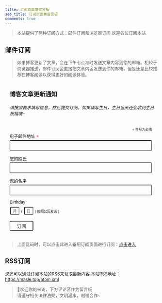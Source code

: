 ```yaml
---
title: 订阅页面兼留言板
seo_title: 订阅页面兼留言板
comments: true
---
```


> 本站提供了两种订阅方式：邮件订阅和浏览器订阅
欢迎各位订阅本站

<!-- ## 浏览器订阅

> 通过你现在使用的浏览器给你推送更新通知，下面是订阅按钮，在你同意订阅或者拒绝订阅的时候会自动消失。
当下方订阅按钮消失时，你可以通过右下角小铃铛来进行订阅或者取消订阅。

<div class="danger">

> 微信和QQ中打开无法显示订阅按钮，如果需要使用浏览器订阅，请在右上角用浏览器打开该网站。

</div>

<div id="webpushr-subscription-button" data-button-text="点击订阅" data-subscriber-count-text="用户已订阅" data-show-subscriber-count="false"></div>
 -->

## 邮件订阅

> 如果博客更新了文章，会在下午七点准时发送文章内容到您的邮箱。相较于浏览器推送，邮件订阅会直接把文章内容发送到你的邮箱，但是还是比较推荐在博客阅读以获得更好的阅读体验。

<!-- Begin Mailchimp Signup Form -->
<!-- <link href="https://cdn.jsdelivr.net/gh/masle1/p@main/css/mailchimp.css" rel="stylesheet" type="text/css"> -->
<style type="text/css">
	#mc_embed_signup{clear:left; font:14px Helvetica,Arial,sans-serif; }
	/* Add your own Mailchimp form style overrides in your site stylesheet or in this style block.
	   We recommend moving this block and the preceding CSS link to the HEAD of your HTML file. */
    /* MailChimp Form Embed Code - Classic - 12/17/2015 v10.7 */
    #mc_embed_signup form {display:block; position:relative; text-align:left; padding:10px 0 10px 3%}
    #mc_embed_signup h2 {font-weight:bold; padding:0; margin:15px 0; font-size:1.4em;}
    #mc_embed_signup input {border: 1px solidrgb(70, 121, 141); -webkit-border-radius: 3px; -moz-border-radius: 3px; border-radius: 3px;}
    #mc_embed_signup input[type=checkbox]{-webkit-appearance:checkbox;}
    #mc_embed_signup input[type=radio]{-webkit-appearance:radio;}
    #mc_embed_signup input:focus {border-color:#333;}
    #mc_embed_signup .button {clear:both; background-color: #aaa0; border-radius:4px; transition: all 0.23s ease-in-out 0s; color: var(--hty-text-color); cursor: pointer; display: inline-block; font-size:15px; font-weight: normal; height: 32px; line-height: 32px; margin: 0 5px 10px 0; padding: 0 22px; text-align: center; text-decoration: none; vertical-align: top; white-space: nowrap; width: auto;}
    #mc_embed_signup .button:hover {background-color:#8886;}
    #mc_embed_signup .small-meta {font-size: 11px;}
    #mc_embed_signup .nowrap {white-space:nowrap;}

    #mc_embed_signup .mc-field-group {clear:left; position:relative; width:96%; padding-bottom:3%; min-height:50px;}
    #mc_embed_signup .size1of2 {clear:none; float:left; display:inline-block; width:46%; margin-right:4%;}
    * html #mc_embed_signup .size1of2 {margin-right:2%; /* Fix for IE6 double margins. */}
    #mc_embed_signup .mc-field-group label {display:block; margin-bottom:3px;}
    #mc_embed_signup .mc-field-group input {display:block; width:100%; padding:8px 0; text-indent:2%;background:none;color:var(--hty-text-color);}
    #mc_embed_signup .mc-field-group select {display:inline-block; width:99%; padding:5px 0; margin-bottom:2px;}

    #mc_embed_signup .datefield, #mc_embed_signup .phonefield-us{padding:5px 0;}
    #mc_embed_signup .datefield input, #mc_embed_signup .phonefield-us input{display:inline; width:60px; margin:0 2px; letter-spacing:1px; text-align:center; padding:5px 0 2px 0;}
    #mc_embed_signup .phonefield-us .phonearea input, #mc_embed_signup .phonefield-us .phonedetail1 input{width:40px;}
    #mc_embed_signup .datefield .monthfield input, #mc_embed_signup .datefield .dayfield input{width:30px;}
    #mc_embed_signup .datefield label, #mc_embed_signup .phonefield-us label{display:none;}

    #mc_embed_signup .indicates-required {text-align:right; font-size:11px; margin-right:4%;}
    #mc_embed_signup .asterisk {color:#e85c41; font-size:150%; font-weight:normal; position:relative; top:5px;}     
    #mc_embed_signup .clear {clear:both;}

    #mc_embed_signup .mc-field-group.input-group ul {margin:0; padding:5px 0; list-style:none;}
    #mc_embed_signup .mc-field-group.input-group ul li {display:block; padding:3px 0; margin:0;}
    #mc_embed_signup .mc-field-group.input-group label {display:inline;}
    #mc_embed_signup .mc-field-group.input-group input {display:inline; width:auto; border:none;}

    #mc_embed_signup div#mce-responses {float:left; top:-1.4em; padding:0em .5em 0em .5em; overflow:hidden; width:90%; margin: 0 5%; clear: both;}
    #mc_embed_signup div.response {margin:1em 0; padding:1em .5em .5em 0; font-weight:bold; float:left; top:-1.5em; z-index:1; width:80%;}
    #mc_embed_signup #mce-error-response {display:none;}
    #mc_embed_signup #mce-success-response {color:#529214; display:none;}
    #mc_embed_signup label.error {display:block; float:none; width:auto; margin-left:1.05em; text-align:left; padding:.5em 0;}

    #mc-embedded-subscribe {clear:both; width:auto; display:block; margin:1em 0 1em 5%;}
    #mc_embed_signup #num-subscribers {font-size:1.1em;}
    #mc_embed_signup #num-subscribers span {padding:.5em; border:1px solid #ccc; margin-right:.5em; font-weight:bold;}

    #mc_embed_signup #mc-embedded-subscribe-form div.mce_inline_error {display:inline-block; margin:2px 0 1em 0; padding:5px 10px; background-color:rgba(255, 173, 173, 0.85); -webkit-border-radius: 3px; -moz-border-radius: 3px; border-radius: 3px; font-size:14px; font-weight:normal; z-index:1; color:#e85c41;}
    #mc_embed_signup #mc-embedded-subscribe-form input.mce_inline_error {border:2px solid #e85c41;}
</style>
<div id="mc_embed_signup">
<form action="https://top.us20.list-manage.com/sbirthdayubscribe/post?u=7d796026405c4a3f0e55238de&amp;id=75d9a74042" method="post" id="mc-embedded-subscribe-form" name="mc-embedded-subscribe-form" class="validate" target="_blank" novalidate>
    <div id="mc_embed_signup_scroll">
	<h2>博客文章更新通知</h2>
    <h6>请按照要求填写信息，然后提交订阅。如果填写生日，生日当天还会收到生日祝福噢~</h6>
<div class="indicates-required"><span class="asterisk">*</span> 符号为必填</div>
<div class="mc-field-group">
	<label for="mce-EMAIL">电子邮件地址  <span class="asterisk">*</span>
</label>
	<input type="email" value="" name="EMAIL" class="required email" id="mce-EMAIL">
</div>
<div class="mc-field-group">
	<label for="mce-FNAME">您的姓氏 </label>
	<input type="text" value="" name="FNAME" class="" id="mce-FNAME">
</div>
<div class="mc-field-group">
	<label for="mce-LNAME">您的名字 </label>
	<input type="text" value="" name="LNAME" class="" id="mce-LNAME">
</div>
<div class="mc-field-group size1of2">
	<label for="mce-BIRTHDAY-month">Birthday </label>
	<div class="datefield">
		<span class="subfield monthfield"><input class="birthday " type="text" pattern="[0-9]*" value="" placeholder="月" size="2" maxlength="2" name="BIRTHDAY[month]" id="mce-BIRTHDAY-month"></span> / 
		<span class="subfield dayfield"><input class="birthday " type="text" pattern="[0-9]*" value="" placeholder="日" size="2" maxlength="2" name="BIRTHDAY[day]" id="mce-BIRTHDAY-day"></span> 
		<span class="small-meta nowrap">( 按照公历发送 )</span>
	</div>
</div>	<div id="mce-responses" class="clear">
		<div class="response" id="mce-error-response" style="display:none"></div>
		<div class="response" id="mce-success-response" style="display:none"></div>
	</div>    <!-- real people should not fill this in and expect good things - do not remove this or risk form bot signups-->
    <div style="position: absolute; left: -5000px;" aria-hidden="true"><input type="text" name="b_7d796026405c4a3f0e55238de_75d9a74042" tabindex="-1" value=""></div>
    <div class="clear"><input type="submit" value="订阅" name="subscribe" id="mc-embedded-subscribe" class="button"></div>
    </div>
</form>
</div>
<!-- <script type='text/javascript' src='//s3.amazonaws.com/downloads.mailchimp.com/js/mc-validate.js'></script><script type='text/javascript'>(function($) {window.fnames = new Array(); window.ftypes = new Array();fnames[0]='EMAIL';ftypes[0]='email';fnames[1]='FNAME';ftypes[1]='text';fnames[2]='LNAME';ftypes[2]='text';fnames[5]='BIRTHDAY';ftypes[5]='birthday';}(jQuery));var $mcj = jQuery.noConflict(true);</script> -->
<!--End mc_embed_signup-->

> 上面乱码时，可以点击此进入备用订阅页面进行订阅：[点击进入](https://mailchi.mp/1a49902d2ff0/masle)

## RSS订阅
您还可以通过订阅本站的RSS来获取最新内容
本站RSS地址：https://masle.top/atom.xml

> 🍭欢迎你的来访，下方评论区作为留言板<br/>请遵守相关法律法规，文明灌水，谢谢合作~
 
 